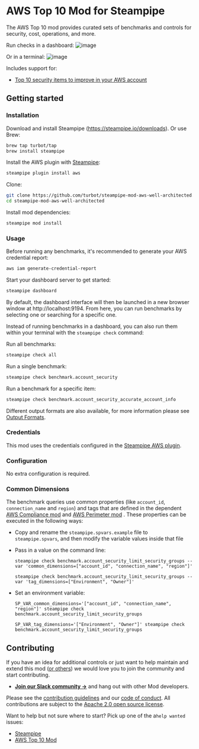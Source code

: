 # AWS Top 10 Mod for Steampipe

The AWS Top 10 mod provides curated sets of benchmarks and controls for security, cost, operations, and more.

Run checks in a dashboard:
![image](https://raw.githubusercontent.com/turbot/steampipe-mod-aws-top-10/main/docs/aws-top-10-dashboard-benchmark.png)

Or in a terminal:
![image](https://raw.githubusercontent.com/turbot/steampipe-mod-aws-top-10/main/docs/aws-top-10-terminal.png)

Includes support for:
- [Top 10 security items to improve in your AWS account](https://aws.amazon.com/blogs/security/top-10-security-items-to-improve-in-your-aws-account/)

## Getting started

### Installation

Download and install Steampipe (https://steampipe.io/downloads). Or use Brew:

```sh
brew tap turbot/tap
brew install steampipe
```

Install the AWS plugin with [Steampipe](https://steampipe.io):

```sh
steampipe plugin install aws
```

Clone:

```sh
git clone https://github.com/turbot/steampipe-mod-aws-well-architected.git
cd steampipe-mod-aws-well-architected
```

Install mod dependencies:

```sh
steampipe mod install
```

### Usage

Before running any benchmarks, it's recommended to generate your AWS credential report:

```sh
aws iam generate-credential-report
```

Start your dashboard server to get started:

```sh
steampipe dashboard
```

By default, the dashboard interface will then be launched in a new browser
window at http://localhost:9194. From here, you can run benchmarks by
selecting one or searching for a specific one.

Instead of running benchmarks in a dashboard, you can also run them within your
terminal with the `steampipe check` command:

Run all benchmarks:

```sh
steampipe check all
```

Run a single benchmark:

```sh
steampipe check benchmark.account_security
```

Run a benchmark for a specific item:

```sh
steampipe check benchmark.account_security_accurate_account_info
```

Different output formats are also available, for more information please see
[Output Formats](https://steampipe.io/docs/reference/cli/check#output-formats).

### Credentials

This mod uses the credentials configured in the [Steampipe AWS plugin](https://hub.steampipe.io/plugins/turbot/aws).

### Configuration

No extra configuration is required.

### Common Dimensions

The benchmark queries use common properties (like `account_id`, `connection_name` and `region`) and tags that are defined in the dependent [AWS Compliance mod](https://github.com/turbot/steampipe-mod-aws-compliance) and [AWS Perimeter mod](https://github.com/turbot/steampipe-mod-aws-perimeter) . These properties can be executed in the following ways:

- Copy and rename the `steampipe.spvars.example` file to `steampipe.spvars`, and then modify the variable values inside that file
- Pass in a value on the command line:

  ```shell
  steampipe check benchmark.account_security_limit_security_groups --var 'common_dimensions=["account_id", "connection_name", "region"]'
  ```

  ```shell
  steampipe check benchmark.account_security_limit_security_groups --var 'tag_dimensions=["Environment", "Owner"]'
  ```

- Set an environment variable:

  ```shell
  SP_VAR_common_dimensions='["account_id", "connection_name", "region"]' steampipe check benchmark.account_security_limit_security_groups
  ```

  ```shell
  SP_VAR_tag_dimensions='["Environment", "Owner"]' steampipe check benchmark.account_security_limit_security_groups
  ```

## Contributing

If you have an idea for additional controls or just want to help maintain and extend this mod ([or others](https://github.com/topics/steampipe-mod)) we would love you to join the community and start contributing.

- **[Join our Slack community →](https://steampipe.io/community/join)** and hang out with other Mod developers.

Please see the [contribution guidelines](https://github.com/turbot/steampipe/blob/main/CONTRIBUTING.md) and our [code of conduct](https://github.com/turbot/steampipe/blob/main/CODE_OF_CONDUCT.md). All contributions are subject to the [Apache 2.0 open source license](https://github.com/turbot/steampipe-mod-aws-well-architected/blob/main/LICENSE).

Want to help but not sure where to start? Pick up one of the a`help wanted` issues:

- [Steampipe](https://github.com/turbot/steampipe/labels/help%20wanted)
- [AWS Top 10 Mod](https://github.com/turbot/steampipe-mod-aws-top-10/labels/help%20wanted)
